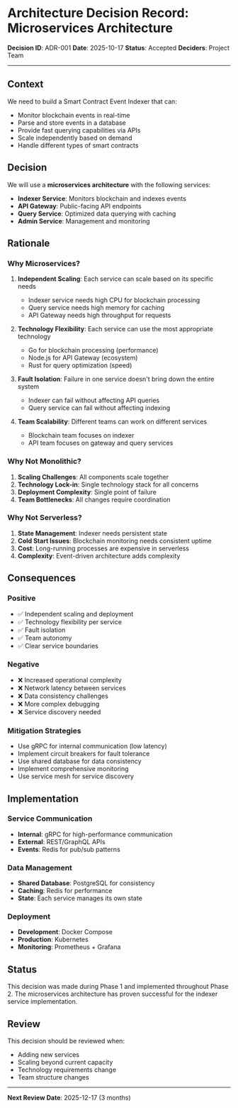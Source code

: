 # Architecture Decision Record: Microservices Architecture

**Decision ID**: ADR-001
**Date**: 2025-10-17
**Status**: Accepted
**Deciders**: Project Team

---

## Context

We need to build a Smart Contract Event Indexer that can:
- Monitor blockchain events in real-time
- Parse and store events in a database
- Provide fast querying capabilities via APIs
- Scale independently based on demand
- Handle different types of smart contracts

## Decision

We will use a **microservices architecture** with the following services:
- **Indexer Service**: Monitors blockchain and indexes events
- **API Gateway**: Public-facing API endpoints
- **Query Service**: Optimized data querying with caching
- **Admin Service**: Management and monitoring

## Rationale

### Why Microservices?

1. **Independent Scaling**: Each service can scale based on its specific needs
   - Indexer service needs high CPU for blockchain processing
   - Query service needs high memory for caching
   - API Gateway needs high throughput for requests

2. **Technology Flexibility**: Each service can use the most appropriate technology
   - Go for blockchain processing (performance)
   - Node.js for API Gateway (ecosystem)
   - Rust for query optimization (speed)

3. **Fault Isolation**: Failure in one service doesn't bring down the entire system
   - Indexer can fail without affecting API queries
   - Query service can fail without affecting indexing

4. **Team Scalability**: Different teams can work on different services
   - Blockchain team focuses on indexer
   - API team focuses on gateway and query services

### Why Not Monolithic?

1. **Scaling Challenges**: All components scale together
2. **Technology Lock-in**: Single technology stack for all concerns
3. **Deployment Complexity**: Single point of failure
4. **Team Bottlenecks**: All changes require coordination

### Why Not Serverless?

1. **State Management**: Indexer needs persistent state
2. **Cold Start Issues**: Blockchain monitoring needs consistent uptime
3. **Cost**: Long-running processes are expensive in serverless
4. **Complexity**: Event-driven architecture adds complexity

## Consequences

### Positive
- ✅ Independent scaling and deployment
- ✅ Technology flexibility per service
- ✅ Fault isolation
- ✅ Team autonomy
- ✅ Clear service boundaries

### Negative
- ❌ Increased operational complexity
- ❌ Network latency between services
- ❌ Data consistency challenges
- ❌ More complex debugging
- ❌ Service discovery needed

### Mitigation Strategies
- Use gRPC for internal communication (low latency)
- Implement circuit breakers for fault tolerance
- Use shared database for data consistency
- Implement comprehensive monitoring
- Use service mesh for service discovery

## Implementation

### Service Communication
- **Internal**: gRPC for high-performance communication
- **External**: REST/GraphQL APIs
- **Events**: Redis for pub/sub patterns

### Data Management
- **Shared Database**: PostgreSQL for consistency
- **Caching**: Redis for performance
- **State**: Each service manages its own state

### Deployment
- **Development**: Docker Compose
- **Production**: Kubernetes
- **Monitoring**: Prometheus + Grafana

## Status

This decision was made during Phase 1 and implemented throughout Phase 2. The microservices architecture has proven successful for the indexer service implementation.

## Review

This decision should be reviewed when:
- Adding new services
- Scaling beyond current capacity
- Technology requirements change
- Team structure changes

---

**Next Review Date**: 2025-12-17 (3 months)
